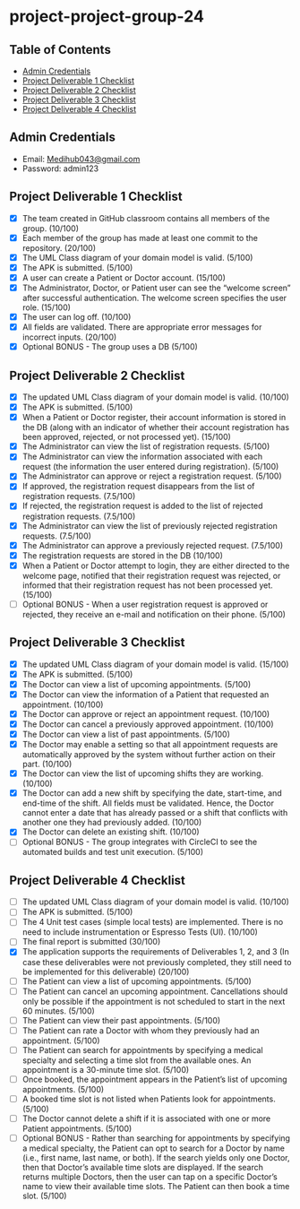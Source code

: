 # project-project-group-24

## Table of Contents
- [Admin Credentials](#admin-credentials)
- [Project Deliverable 1 Checklist](#project-deliverable-1-checklist)
- [Project Deliverable 2 Checklist](#project-deliverable-2-checklist)
- [Project Deliverable 3 Checklist](#project-deliverable-3-checklist)
- [Project Deliverable 4 Checklist](#project-deliverable-4-checklist)

## Admin Credentials
- Email: Medihub043@gmail.com
- Password: admin123

## Project Deliverable 1 Checklist
- [X] The team created in GitHub classroom contains all members of the group. (10/100)
- [X] Each member of the group has made at least one commit to the repository. (20/100)
- [X] The UML Class diagram of your domain model is valid. (5/100)
- [X] The APK is submitted. (5/100)
- [X] A user can create a Patient or Doctor account. (15/100)
- [X] The Administrator, Doctor, or Patient user can see the “welcome screen” after successful authentication. The welcome screen specifies the user role. (15/100)
- [X] The user can log off. (10/100)
- [X] All fields are validated. There are appropriate error messages for incorrect inputs. (20/100)
- [X] Optional BONUS - The group uses a DB (5/100)

## Project Deliverable 2 Checklist
- [X] The updated UML Class diagram of your domain model is valid. (10/100)
- [X] The APK is submitted. (5/100)
- [X] When a Patient or Doctor register, their account information is stored in the DB (along with an indicator of whether their account registration has been approved, rejected, or not processed yet). (15/100)
- [X] The Administrator can view the list of registration requests. (5/100)
- [X] The Administrator can view the information associated with each request (the information the user entered during registration). (5/100)
- [X] The Administrator can approve or reject a registration request. (5/100)
- [X] If approved, the registration request disappears from the list of registration requests. (7.5/100)
- [X] If rejected, the registration request is added to the list of rejected registration requests. (7.5/100)
- [X] The Administrator can view the list of previously rejected registration requests. (7.5/100)
- [X] The Administrator can approve a previously rejected request. (7.5/100)
- [X] The registration requests are stored in the DB (10/100)
- [X] When a Patient or Doctor attempt to login, they are either directed to the welcome page, notified that their registration request was rejected, or informed that their registration request has not been processed yet. (15/100)
- [ ] Optional BONUS - When a user registration request is approved or rejected, they receive an e-mail and notification on their phone. (5/100)

## Project Deliverable 3 Checklist
- [X] The updated UML Class diagram of your domain model is valid. (15/100)
- [X] The APK is submitted. (5/100)
- [X] The Doctor can view a list of upcoming appointments. (5/100)
- [X] The Doctor can view the information of a Patient that requested an appointment. (10/100)
- [X] The Doctor can approve or reject an appointment request. (10/100)
- [X] The Doctor can cancel a previously approved appointment. (10/100)
- [X] The Doctor can view a list of past appointments. (5/100)
- [X] The Doctor may enable a setting so that all appointment requests are automatically approved by the system without further action on their part. (10/100)
- [X] The Doctor can view the list of upcoming shifts they are working. (10/100)
- [X] The Doctor can add a new shift by specifying the date, start-time, and end-time of the shift. All fields must be validated. Hence, the Doctor cannot enter a date that has already passed or a shift that conflicts with another one they had previously added. (10/100)
- [X] The Doctor can delete an existing shift. (10/100)
- [ ] Optional BONUS - The group integrates with CircleCI to see the automated builds and test unit execution. (5/100)

## Project Deliverable 4 Checklist
- [ ] The updated UML Class diagram of your domain model is valid. (10/100)
- [ ] The APK is submitted. (5/100)
- [ ] The 4 Unit test cases (simple local tests) are implemented. There is no need to include instrumentation or Espresso Tests (UI). (10/100)
- [ ] The final report is submitted (30/100)
- [X] The application supports the requirements of Deliverables 1, 2, and 3 (In case these deliverables were not previously completed, they still need to be implemented for this deliverable) (20/100)
- [ ] The Patient can view a list of upcoming appointments. (5/100)
- [ ] The Patient can cancel an upcoming appointment. Cancellations should only be possible if the appointment is not scheduled to start in the next 60 minutes. (5/100)
- [ ] The Patient can view their past appointments. (5/100)
- [ ] The Patient can rate a Doctor with whom they previously had an appointment. (5/100)
- [ ] The Patient can search for appointments by specifying a medical specialty and selecting a time slot from the available ones. An appointment is a 30-minute time slot. (5/100)
- [ ] Once booked, the appointment appears in the Patient’s list of upcoming appointments. (5/100)
- [ ] A booked time slot is not listed when Patients look for appointments. (5/100)
- [ ] The Doctor cannot delete a shift if it is associated with one or more Patient appointments. (5/100)
- [ ] Optional BONUS - Rather than searching for appointments by specifying a medical
                       specialty, the Patient can opt to search for a Doctor by name (i.e., first name, last
                       name, or both). If the search yields only one Doctor, then that Doctor’s available
                       time slots are displayed. If the search returns multiple Doctors, then the user can
                       tap on a specific Doctor’s name to view their available time slots. The Patient can
                       then book a time slot. (5/100)
